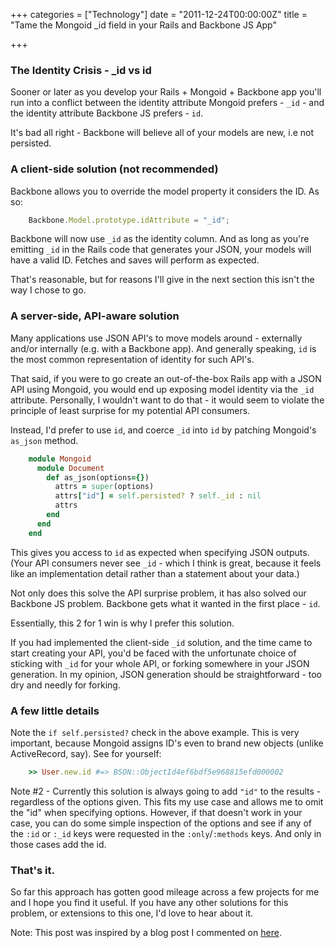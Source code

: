 +++
categories = ["Technology"]
date = "2011-12-24T00:00:00Z"
title = "Tame the Mongoid _id field in your Rails and Backbone JS App"

+++

### The Identity Crisis - \_id vs id

Sooner or later as you develop your Rails + Mongoid + Backbone app you'll run into a conflict between the identity attribute Mongoid prefers - `_id` - and the identity attribute Backbone JS prefers - `id`.

It's bad all right - Backbone will believe all of your models are new, i.e not persisted.

### A client-side solution (not recommended)

Backbone allows you to override the model property it considers the ID. As so:

``` javascript
    Backbone.Model.prototype.idAttribute = "_id";
```

Backbone will now use `_id` as the identity column. And as long as you're emitting `_id` in the Rails code that generates your JSON, your models will have a valid ID. Fetches and saves will perform as expected.

That's reasonable, but for reasons I'll give in the next section this isn't the way I chose to go.

### A server-side, API-aware solution

Many applications use JSON API's to move models around - externally and/or internally (e.g. with a Backbone app). And generally speaking, `id` is the most common representation of identity for such API's.

That said, if you were to go create an out-of-the-box Rails app with a JSON API using Mongoid, you would end up exposing model identity via the `_id` attribute. Personally, I wouldn't want to do that - it would seem to violate the principle of least surprise for my potential API consumers.

Instead, I'd prefer to use `id`, and coerce `_id` into `id` by patching Mongoid's `as_json` method.

``` ruby
    module Mongoid
      module Document
        def as_json(options={})
          attrs = super(options)
          attrs["id"] = self.persisted? ? self._id : nil
          attrs
        end
      end
    end
```

This gives you access to `id` as expected when specifying JSON outputs. (Your API consumers never see `_id` - which I think is great, because it feels like an implementation detail rather than a statement about your data.)

Not only does this solve the API surprise problem, it has also solved our Backbone JS problem. Backbone gets what it wanted in the first place - `id`.

Essentially, this 2 for 1 win is why I prefer this solution.

If you had implemented the client-side `_id` solution, and the time came to start creating your API, you'd be faced with the unfortunate choice of sticking with `_id` for your whole API, or forking somewhere in your JSON generation. In my opinion, JSON generation should be straightforward - too dry and needly for forking.

### A few little details

Note the `if self.persisted?` check in the above example. This is very important, because Mongoid assigns ID's even to brand new objects (unlike ActiveRecord, say). See for yourself:

``` ruby
    >> User.new.id #=> BSON::ObjectId4ef6bdf5e968815efd000002
```

Note #2 - Currently this solution is always going to add `"id"` to the results - regardless of the options given. This fits my use case and allows me to omit the "id" when specifying options. However, if that doesn't work in your case, you can do some simple inspection of the options and see if any of the `:id` or `:_id` keys were requested in the `:only`/`:methods` keys. And only in those cases add the id.

### That's it.

So far this approach has gotten good mileage across a few projects for me and I hope you find it useful. If you have any other solutions for this problem, or extensions to this one, I'd love to hear about it.

Note: This post was inspired by a blog post I commented on [here](http://lostechies.com/derickbailey/2011/06/17/making-mongoid-play-nice-with-backbone-js/).
